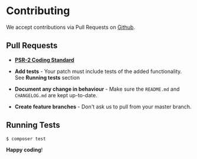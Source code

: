 # Contributing

We accept contributions via Pull Requests on [Github](https://github.com/makeabledk/php-value-objects).


## Pull Requests

- **[PSR-2 Coding Standard](https://github.com/php-fig/fig-standards/blob/master/accepted/PSR-2-coding-style-guide.md)** 

- **Add tests** - Your patch must include tests of the added functionality. See **Running tests** section

- **Document any change in behaviour** - Make sure the `README.md` and  `CHANGELOG.md` are kept up-to-date.

- **Create feature branches** - Don't ask us to pull from your master branch.


## Running Tests

``` bash
$ composer test
```


**Happy coding**!